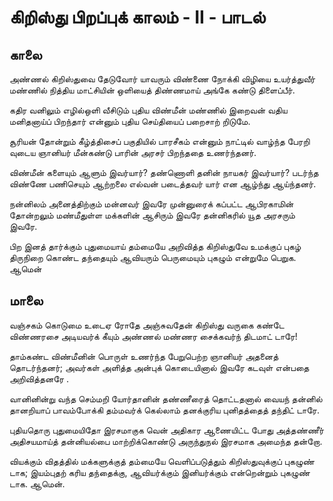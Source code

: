 # கிறிஸ்து பிறப்புக் காலம் - II - பாடல்

## காலை 

அண்ணல் கிறிஸ்துவை தேடுவோர் யாவரும்
விண்ணை நோக்கி விழியை உயர்த்துவீர்
மண்ணில் நித்திய மாட்சியின் ஒளியைத்
திண்ணமாய் அங்கே கண்டு திளைப்பீர்.

கதிர வனிலும் எழில்ஒளி வீசிடும்
புதிய விண்மீன் மண்ணில் இறைவன்
வதிய மனிதனாய்ப் பிறந்தார் என்னும்
புதிய செய்தியைப் பறைசாற் றிடுமே.

சூரியன் தோன்றும் கீழ்த்திசைப் பகுதியில்
பாரசீகம் என்னும் நாட்டில் வாழ்ந்த
பேரறி வுடைய ஞானியர் மீன்கண்டு
பாரின் அரசர் பிறந்ததை உணர்ந்தனர்.

விண்மீன் களையும் ஆளும் இவர்யார்?
தண்ணொளி தனின் நாயகர் இவர்யார்?
படர்ந்த விண்ணே பணிசெயும் ஆற்றலை
எல்வன் படைத்தவர் யார் என ஆழ்ந்து ஆய்ந்தனர்.

நன்னிலம் அனைத்திற்கும் மன்னவர் இவரே
முன்னுரைக் கப்பட்ட ஆபிரகாமின் தோன்றலும்
மண்மீதுள்ள மக்களின் ஆசிரும் இவரே
தன்னிகரில் யூத அரசரும் இவரே.

பிற இனத் தார்க்கும் புதுமையாய் தம்மையே
அறிவித்த கிறிஸ்துவே உமக்குப் புகழ்
திருநிறை கொண்ட தந்தையும் ஆவியரும்
பெருமையும் புகழும் என்றுமே பெறுக.  ஆமென்

## மாலை 

வஞ்சகம் கொடுமை உடைஏ ரோதே
அஞ்சுவதேன் கிறிஸ்து வருகை கண்டே
விண்ணரசை அடியவர்க் கீயும் அண்ணல்
மண்ணர சைக்கவர்ந் திடமாட் டாரே!

தாம்கண்ட விண்மீனின் பொருள் உணர்ந்த
பேறுபெற்ற ஞானியர் அதனைத் தொடர்ந்தனர்;
அவர்கள் அளித்த அன்புக் கொடையினால்
இவரே கடவுள் என்பதை அறிவித்தனரே .

வானினின்று வந்த செம்மறி யோர்தானின்
தண்ணீரைத் தொட்டதனால் வையந் தன்னில்
தானறியாப் பாவம்போக்கி தம்மவர்க் கெல்லாம்
தனக்குரிய புனிதத்தைத் தந்திட் டாரே.

புதியதொரு புதுமையிதோ இரசமாகுக வென்
அதிகார ஆணையிட்ட போது அத்தண்ணீர்
அதிசயமாய்த் தன்னியல்பை மாற்றிக்கொண்டு
அருந்துநல் இரசமாக அமைந்த தன்றோ.

வியக்கும் விதத்தில் மக்களுக்குத் தம்மையே
வெளிப்படுத்தும் கிறிஸ்துவுக்குப் புகழுண் டாக;
இயம்புதற் கரிய தந்தைக்கு, ஆவியர்க்கும்
இனியர்க்கும் என்றென்றும் புகழுண் டாக. ஆமென்.
